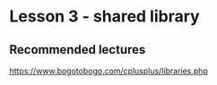 # Lesson 3 - shared library

## Recommended lectures

<https://www.bogotobogo.com/cplusplus/libraries.php>